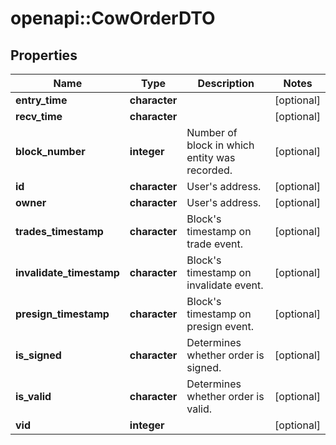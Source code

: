 # openapi::CowOrderDTO


## Properties
Name | Type | Description | Notes
------------ | ------------- | ------------- | -------------
**entry_time** | **character** |  | [optional] 
**recv_time** | **character** |  | [optional] 
**block_number** | **integer** | Number of block in which entity was recorded. | [optional] 
**id** | **character** | User&#39;s address. | [optional] 
**owner** | **character** | User&#39;s address. | [optional] 
**trades_timestamp** | **character** | Block&#39;s timestamp on trade event. | [optional] 
**invalidate_timestamp** | **character** | Block&#39;s timestamp on invalidate event. | [optional] 
**presign_timestamp** | **character** | Block&#39;s timestamp on presign event. | [optional] 
**is_signed** | **character** | Determines whether order is signed. | [optional] 
**is_valid** | **character** | Determines whether order is valid. | [optional] 
**vid** | **integer** |  | [optional] 


